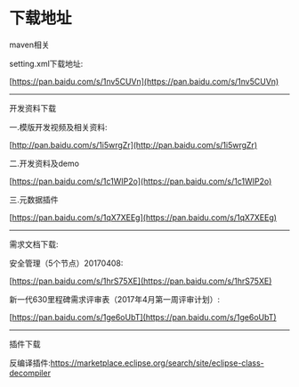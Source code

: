 # 下载地址

maven相关

setting.xml下载地址:

[https://pan.baidu.com/s/1nv5CUVn](https://pan.baidu.com/s/1nv5CUVn)

---

开发资料下载

一.模版开发视频及相关资料:

[http://pan.baidu.com/s/1i5wrgZr](http://pan.baidu.com/s/1i5wrgZr)

二.开发资料及demo

[https://pan.baidu.com/s/1c1WIP2o](https://pan.baidu.com/s/1c1WIP2o)

三.元数据插件

[https://pan.baidu.com/s/1qX7XEEg](https://pan.baidu.com/s/1qX7XEEg)

---

需求文档下载:

安全管理（5个节点）20170408:

[https://pan.baidu.com/s/1hrS75XE](https://pan.baidu.com/s/1hrS75XE)

新一代630里程碑需求评审表（2017年4月第一周评审计划）:

[https://pan.baidu.com/s/1ge6oUbT](https://pan.baidu.com/s/1ge6oUbT)

---------------------------

插件下载

反编译插件:https://marketplace.eclipse.org/search/site/eclipse-class-decompiler

